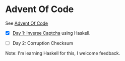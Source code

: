 Advent Of Code
==============

See [Advent Of Code](http://adventofcode.com)

- [x] [Day 1: Inverse Captcha](haskell/day_one.hs) using Haskell.

- [ ] Day 2: Corruption Checksum

Note: I'm learning Haskell for this, I welcome feedback.
